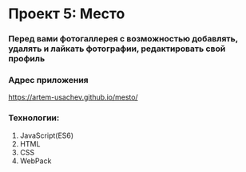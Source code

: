 # Проект 5: Место

### Перед вами  фотогаллерея с возможностью добавлять, удалять и лайкать фотографии, редактировать свой профиль
### Адрес приложения
https://artem-usachev.github.io/mesto/
### Технологии:
1. JavaScript(ES6)
2. HTML
3. CSS
4. WebPack



